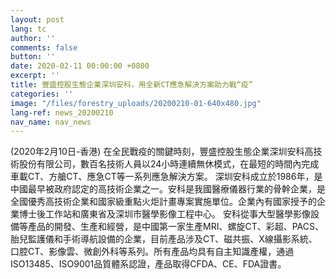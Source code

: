 ```yaml
---
layout: post
lang: tc
author: ''
comments: false
button: ''
date: 2020-02-11 00:00:00 +0800
excerpt: ''
title: 豐盛控股生態企業深圳安科，用全新CT應急解決方案助力戰“疫”
categories: ''
image: "/files/forestry_uploads/20200210-01-640x480.jpg"
lang-ref: news_20200210
nav_name: nav_news
---
```

(2020年2月10日-香港) 在全民戰疫的關鍵時刻，豐盛控股生態企業深圳安科高技術股份有限公司，數百名技術人員以24小時連續無休模式，在最短的時間內完成車載CT、方艙CT、應急CT等一系列應急解決方案。
深圳安科成立於1986年，是中國最早被政府認定的高技術企業之一。安科是我國醫療儀器行業的骨幹企業，是全國優秀高技術企業和國家級重點火炬計畫專案實施單位。企業內有國家授予的企業博士後工作站和廣東省及深圳市醫學影像工程中心。
安科從事大型醫學影像設備等產品的開發、生產和經營，是中國第一家生產MRI、螺旋CT、彩超、PACS、胎兒監護儀和手術導航設備的企業，目前產品涉及CT、磁共振、X線攝影系統、口腔CT、影像雲、微創外科等系列。所有產品均具有自主知識產權，通過ISO13485、ISO9001品質體系認證，產品取得CFDA、CE、FDA證書。